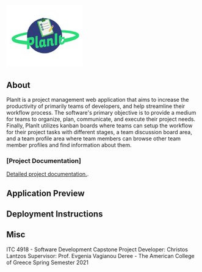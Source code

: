 # <img src='./preview_files/planIt_logo_v2.png' width="200" hight="200">


## About

PlanIt is a project management web application that aims to increase the productivity of primarily teams of developers, and help streamline their workflow process. The software's primary objective is to provide a medium for teams to organize, plan, communicate, and execute their project needs. Finally, PlanIt utilizes kanban boards where teams can setup the workflow for their project tasks with different stages, a team discussion board area, and a team profile area where team members can browse other team member profiles and find information about them.  

### [Project Documentation]
<body>
    <p> <a href="./planit_documentation/PlanIt Documentation.pdf">Detailed project documentation.</a>.</p>
</body>



## Application Preview


## Deployment Instructions


## Misc 

ITC 4918 - Software Development Capstone Project
Developer: Christos Lantzos
Supervisor: Prof. Evgenia Vagianou
Deree - The American College of Greece
Spring Semester 2021

